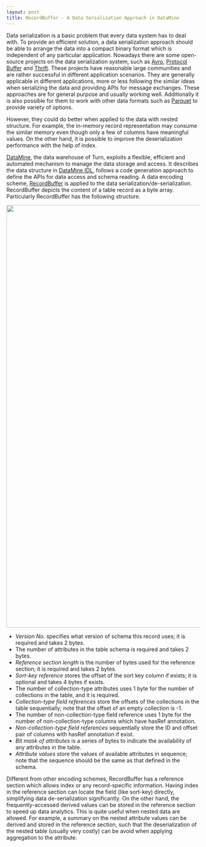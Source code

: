 ```yaml
---
layout: post
title: RecordBuffer - A Data Serialization Approach in DataMine
---
```


Data serialization is a basic problem that every data system has to deal with. To provide an efficient solution, a data serialization approach should be able to arrange the data into a compact binary format which is independent of any particular application. Nowadays there are some open-source projects on the data serialization system, such as [Avro](http://avro.apache.org/), [Protocol Buffer](https://developers.google.com/protocol-buffers/) and [Thrift](https://thrift.apache.org/). These projects have reasonable large communities and are rather successful in different application scenarios. They are generally applicable in different applications, more or less following the similar ideas when serializing the data and providing APIs for message exchanges. These approaches are for general purpose and usually working well. Additionally it is also possible for them to work with other data formats such as [Parquet](https://parquet.apache.org/) to provide variety of options. 

However, they could do better when applied to the data with nested structure. For example, the in-memory record representation may consume the similar memory even though only a few of columns have meaningful values. On the other hand, it is possible to improve the deserialization performance with the help of index. 

[DataMine](http://www.turn.com/digital-hub/product-suites#analytics), the data warehouse of Turn, exploits a flexible, efficient and automated mechanism to manage the data storage and access. It describes the data structure in [DataMine IDL](https://github.com/turn/DataMine/blob/master/doc/DataMine_IDL.md), follows a code generation approach to define the APIs for data access and schema reading. A data encoding scheme, [RecordBuffer](https://github.com/turn/DataMine/tree/master/recordbuffers) is applied to the data serialization/de-serialization. RecordBuffer depicts the content of a table record as a byte array. Particularly RecordBuffer has the following structure. 


<img src="https://github.com/turn/DataMine/raw/master/recordbuffers/doc/res/record_buf.png" width=1100x/>


- *Version No.* specifies what version of schema this record uses; it is required and takes 2 bytes.
- The number of attributes in the table schema is required and takes 2 bytes.
- *Reference section length* is the number of bytes used for the reference section; it is required and takes 2 bytes.
- *Sort-key reference* stores the offset of the sort key column if exists; it is optional and takes 4 bytes if exists.
- The number of collection-type attributes uses 1 byte for the number of collections in the table, and it is required.
- *Collection-type field references* store the offsets of the collections in the table sequentially; note that the offset of an empty collection is -1.
- The number of non-collection-type field reference uses 1 byte for the number of non-collection-type columns which have hasRef annotation.
- *Non-collection-type field references* sequentially store the ID and offset pair of columns with hasRef annotation if exist.
- *Bit mask of attributes* is a series of bytes to indicate the availability of any attributes in the table.
- *Attribute values* store the values of available attributes in sequence; note that the sequence should be the same as that defined in the schema.


Different from other encoding schemes, RecordBuffer has a reference section which allows index or any record-specific information. Having index in the reference section can locate the field (like sort-key) directly, simplifying data de-serialization significantly. On the other hand, the frequently-accessed derived values can be stored in the reference section to speed up data analytics. This is quite useful when nested data are allowed. For example, a summary on the nested attribute values can be derived and stored in the reference section, such that the deserialization of the nested table (usually very costly) can be avoid when applying aggregation to the attribute. 